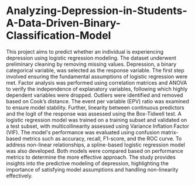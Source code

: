 # Analyzing-Depression-in-Students-A-Data-Driven-Binary-Classification-Model
This project aims to predict whether an individual is experiencing depression using logistic regression modeling. The dataset underwent preliminary cleaning by removing missing values. Depression, a binary categorical variable, was selected as the response variable. The first step involved ensuring the fundamental assumptions of logistic regression were met. Factor analysis was performed using correlation matrices and ANOVA to verify the independence of explanatory variables, following which highly dependent variables were dropped. Outliers were identified and removed based on Cook’s distance. The event per variable (EPV) ratio was examined to ensure model stability.
Further, linearity between continuous predictors and the logit of the response was assessed using the Box-Tidwell test. A logistic regression model was trained on a training subset and validated on a test subset, with multicollinearity assessed using Variance Inflation Factor (VIF). The model's performance was evaluated using confusion matrix-based metrics such as accuracy, recall, F1-score, and the ROC curve.
To address non-linear relationships, a spline-based logistic regression model was also developed. Both models were compared based on performance metrics to determine the more effective approach. The study provides insights into the predictive modeling of depression, highlighting the importance of satisfying model assumptions and handling non-linearity effectively.

